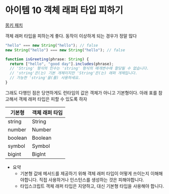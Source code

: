 # 아이템 10 객체 래퍼 타입 피하기

[몽키 패치](https://en.wikipedia.org/wiki/Monkey_patch)

객체 래퍼 타입을 피하는게 좋다. 동작이 이상하게 되는 경우가 정말 많다

```typescript
"hello" === new String("hello"); // false
new String("hello") === new String("hello"); // false

function isGreeting(phrase: String) {
  return ["hello", "good day"].includes(phrase);
  // 'String' 형식의 인수는 'string' 형식의 매개변수에 할당될 수 없습니다.
  // 'string'은(는) 기본 개체이지만 'String'은(는) 래퍼 개체입니다.
  // 가능한 'string'을(를) 사용하세요.
}
```

그래도 다행인 점은 당연하게도 런타임의 값은 객체가 아니고 기본형이다. 아래 표를 참고해서 객체 래퍼 타입은 피할 수 있도록 하자

| 기본형  | 객체 래퍼 타입 |
| ------- | -------------- |
| string  | String         |
| number  | Number         |
| boolean | Boolean        |
| symbol  | Symbol         |
| bigint  | BigInt         |

- 요약
  - 기본형 값에 메서드를 제공하기 위해 객체 래퍼 타입이 어떻게 쓰이는지 이해해야합니다. 직접 사용하거나 인스턴스를 생성하는 것은 피해야합니다.
  - 타입스크립트 객체 래퍼 타입은 지양하고, 대신 기본형 타입을 사용해야 합니다.
